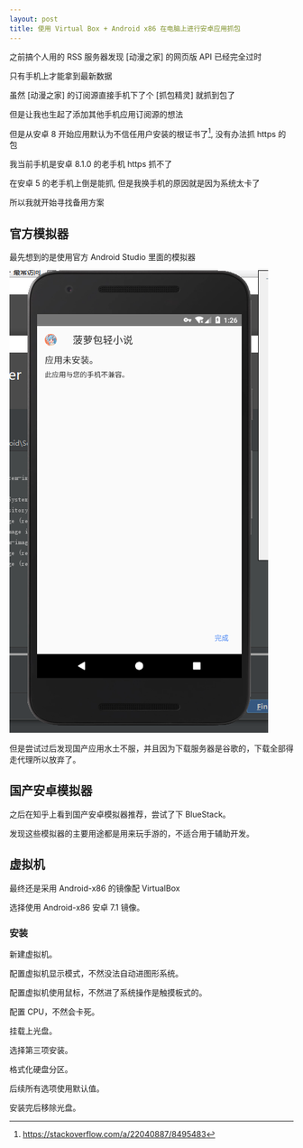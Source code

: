 ```yaml
---
layout: post
title: 使用 Virtual Box + Android x86 在电脑上进行安卓应用抓包
---
```


之前搞个人用的 RSS 服务器发现 [动漫之家] 的网页版 API 已经完全过时

只有手机上才能拿到最新数据

虽然 [动漫之家] 的订阅源直接手机下了个 [抓包精灵] 就抓到包了

但是让我也生起了添加其他手机应用订阅源的想法

但是从安卓 8 开始应用默认为不信任用户安装的根证书了[^1], 没有办法抓 https 的包

我当前手机是安卓 8.1.0 的老手机 https 抓不了

在安卓 5 的老手机上倒是能抓, 但是我换手机的原因就是因为系统太卡了

所以我就开始寻找备用方案

## 官方模拟器

最先想到的是使用官方 Android Studio 里面的模拟器

![安装失败](/images/qemu-system-i386_2019-05-06_21-26-25.png)

但是尝试过后发现国产应用水土不服，并且因为下载服务器是谷歌的，下载全部得走代理所以放弃了。

## 国产安卓模拟器

之后在知乎上看到国产安卓模拟器推荐，尝试了下 BlueStack。

发现这些模拟器的主要用途都是用来玩手游的，不适合用于辅助开发。

## 虚拟机

最终还是采用 Android-x86 的镜像配 VirtualBox

选择使用 Android-x86 安卓 7.1 镜像。

### 安装

新建虚拟机。

配置虚拟机显示模式，不然没法自动进图形系统。

配置虚拟机使用鼠标，不然进了系统操作是触摸板式的。

配置 CPU，不然会卡死。

挂载上光盘。

选择第三项安装。

格式化硬盘分区。

后续所有选项使用默认值。

安装完后移除光盘。

[^1]: <https://stackoverflow.com/a/22040887/8495483>
